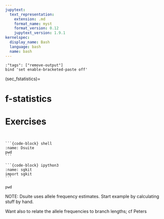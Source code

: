 ```yaml
---
jupytext:
  text_representation:
    extension: .md
    format_name: myst
    format_version: 0.12
    jupytext_version: 1.9.1
kernelspec:
  display_name: Bash
  language: bash
  name: bash
---
```



```{code-cell} bash
:"tags": ["remove-output"]
bind 'set enable-bracketed-paste off'
```


(sec_fstatistics)=

# f-statistics #

# Exercises #

````{tab-set-code}


```{code-block} shell
:name: Dsuite
pwd
```

```{code-block} ipython3
:name: sgkit
import sgkit
```

````

```{code-cell} bash
pwd
```


NOTE: Dsuite uses allele frequency estimates. Start example by
calculating stuff by hand.


Want also to relate the allele frequencies to branch lengths; cf
Peters
